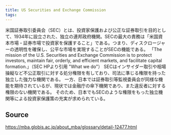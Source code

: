 ```yaml
---
title: US Securities and Exchange Commission
tags: 
---
```


米国証券取引委員会（SEC）とは、投資家保護および公正な証券取引を目的として、1934年に設立された、独立の連邦政府機関。SECの最大の責務は「米国資本市場・証券市場で投資家を保護すること」である。つまり、ディスクロージャーの透明性を確保し、公平な市場を実現することがSECの機能である。 「The mission of the U.S. Securities and Exchange Commission is to protect investors, maintain fair, orderly, and efficient markets, and facilitate capital formation.」（SEC HPより引用 "What we do"） SECはインサイダー取引や相場操縦など不公正取引に対する処分権限を有しており、司法に準じる権限を持った独立した強力な機関である。 一方、日本では証券取引等監視委員会が同様な機能を期待されているが、現状では金融庁の傘下機関であり、また違反者に対する権限のない機関である。 そのため、日本でもSECのような権限をもった独立機関等による投資家保護策の充実が求められている。

## Source
https://mba.globis.ac.jp/about_mba/glossary/detail-12477.html
